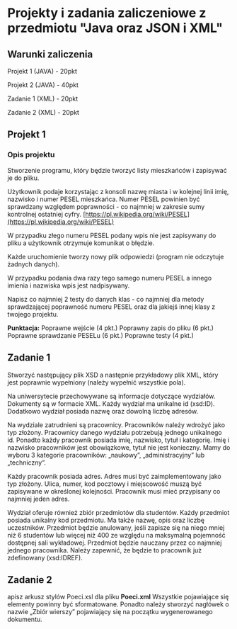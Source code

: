 # Projekty i zadania zaliczeniowe z przedmiotu "Java oraz JSON i XML"

## Warunki zaliczenia

Projekt 1 (JAVA) - 20pkt

Projekt 2 (JAVA) - 40pkt

Zadanie 1 (XML) - 20pkt

Zadanie 2 (XML) - 20pkt


## Projekt 1

### Opis projektu
Stworzenie programu, który będzie tworzyć listy mieszkańców i zapisywać je do pliku.

Użytkownik podaje korzystając z konsoli nazwę miasta i w kolejnej linii imię, nazwisko i numer PESEL mieszkańca. Numer PESEL powinien być sprawdzany względem poprawności - co najmniej w zakresie sumy kontrolnej ostatniej cyfry.  [https://pl.wikipedia.org/wiki/PESEL](https://pl.wikipedia.org/wiki/PESEL)

W przypadku złego numeru PESEL podany wpis nie jest zapisywany do pliku a użytkownik otrzymuje komunikat o błędzie.

Każde uruchomienie tworzy nowy plik odpowiedzi (program nie odczytuje żadnych danych).

W przypadku podania dwa razy tego samego numeru PESEL a innego imienia i nazwiska wpis jest nadpisywany.

Napisz co najmniej 2 testy do danych klas - co najmniej dla metody sprawdzającej poprawność numeru PESEL oraz dla jakiejś innej klasy z twojego projektu.

**Punktacja:**
Poprawne wejście (4 pkt.)
Poprawny zapis do pliku (6 pkt.)
Poprawne sprawdzanie PESELu (6 pkt.)
Poprawne testy (4 pkt.)
## Zadanie 1

Stworzyć następujący plik XSD a następnie przykładowy plik XML, który jest poprawnie wypełniony (należy wypełnić wszystkie pola).

Na uniwersytecie przechowywane są informacje dotyczące wydziałów. Dokumenty są w formacie XML. Każdy wydział ma unikalne id (xsd:ID). Dodatkowo wydział posiada nazwę oraz dowolną liczbę adresów.

Na wydziale zatrudnieni są pracownicy. Pracowników należy wdrożyć jako typ złożony. Pracownicy danego wydziału potrzebują jednego unikalnego id. Ponadto każdy pracownik posiada imię, nazwisko, tytuł i kategorię. Imię i nazwisko pracowników jest obowiązkowe, tytuł nie jest konieczny. Mamy do wyboru 3 kategorie pracowników: „naukowy”, „administracyjny” lub „techniczny”.

Każdy pracownik posiada adres. Adres musi być zaimplementowany jako typ złożony. Ulica, numer, kod pocztowy i miejscowość muszą być zapisywane w określonej kolejności. Pracownik musi mieć przypisany co najmniej jeden adres.

Wydział oferuje również zbiór przedmiotów dla studentów. Każdy przedmiot posiada unikalny kod przedmiotu. Ma także nazwę, opis oraz liczbę uczestników. Przedmiot będzie anulowany, jeśli zapisze się na niego mniej niż 6 studentów lub więcej niż 400 ze względu na maksymalną pojemność dostępnej sali wykładowej. Przedmiot będzie nauczany przez co najmniej jednego pracownika. Należy zapewnić, że będzie to pracownik już zdefinowany (xsd:IDREF).

## Zadanie 2

apisz arkusz stylów Poeci.xsl dla pliku  **Poeci.xml** Wszystkie pojawiające się elementy powinny być  sformatowane. Ponadto należy stworzyć nagłówek o nazwie „Zbiór wierszy” pojawiający się na  początku wygenerowanego dokumentu.

